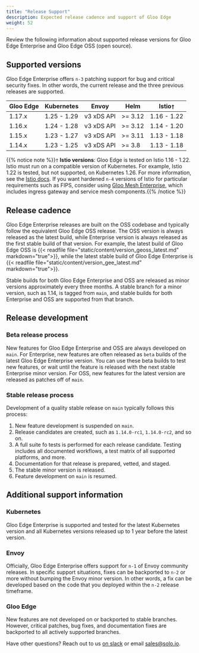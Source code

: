 ```yaml
---
title: "Release Support"
description: Expected release cadence and support of Gloo Edge
weight: 52
---
```


Review the following information about supported release versions for Gloo Edge Enterprise and Gloo Edge OSS (open source).

## Supported versions

Gloo Edge Enterprise offers `n-3` patching support for bug and critical security fixes. In other words, the current release and the three previous releases are supported.

| Gloo Edge | Kubernetes | Envoy | Helm | Istio`†`    |
|------|----------|---------|--------|-------------|
| 1.17.x | 1.25 - 1.29 | v3 xDS API | >= 3.12 | 1.16 - 1.22 |
| 1.16.x | 1.24 - 1.28 | v3 xDS API | >= 3.12 | 1.14 - 1.20 |
| 1.15.x | 1.23 - 1.27 | v3 xDS API | >= 3.11 | 1.13 - 1.18 |
| 1.14.x | 1.23 - 1.25 | v3 xDS API | >= 3.8 | 1.13 - 1.18 |

{{% notice note %}}`†` **Istio versions**: Gloo Edge is tested on Istio 1.16 - 1.22. Istio must run on a compatible version of Kubernetes. For example, Istio 1.22 is tested, but not supported, on Kubernetes 1.26. For more information, see the [Istio docs](https://istio.io/latest/docs/releases/supported-releases/). If you want hardened `n-4` versions of Istio for particular requirements such as FIPS, consider using [Gloo Mesh Enterprise](https://www.solo.io/products/gloo-mesh/), which includes ingress gateway and service mesh components.{{% /notice %}}

<!--TO FIND VERSIONS
For 1.17 and later, go to the version branch, such as v1.17.x. In the .github/workflows.env/nightly-tests directory, open the min_versions.env and max_versions.env files. Example on main: https://github.com/solo-io/gloo/tree/main/.github/workflows/.env/nightly-tests -->

## Release cadence

Gloo Edge Enterprise releases are built on the OSS codebase and typically follow the equivalent Gloo Edge OSS release. The OSS version is always released as the latest build, while Enterprise version is always released as the first stable build of that version. For example, the latest build of Gloo Edge OSS is {{< readfile file="static/content/version_geoss_latest.md" markdown="true">}}, while the latest stable build of Gloo Edge Enterprise is {{< readfile file="static/content/version_gee_latest.md" markdown="true">}}.

Stable builds for both Gloo Edge Enterprise and OSS are released as minor versions approximately every three months. A stable branch for a minor version, such as 1.14, is tagged from `main`, and stable builds for both Enterprise and OSS are supported from that branch. 

## Release development

### Beta release process

New features for Gloo Edge Enterprise and OSS are always developed on `main`. For Enterprise, new features are often released as `beta` builds of the latest Gloo Edge Enterprise version. You can use these beta builds to test new features, or wait until the feature is released with the next stable Enterprise minor version. For OSS, new features for the latest version are released as patches off of `main`.

### Stable release process

Development of a quality stable release on `main` typically follows this process:
1. New feature development is suspended on `main`.
2. Release candidates are created, such as `1.14.0-rc1`, `1.14.0-rc2`, and so on.
3. A full suite fo tests is performed for each release candidate. Testing includes all documented workflows, a test matrix of all supported platforms, and more.
4. Documentation for that release is prepared, vetted, and staged.
5. The stable minor version is released.
6. Feature development on `main` is resumed.

## Additional support information

### Kubernetes 
Gloo Edge Enterprise is supported and tested for the latest Kubernetes version and all Kubernetes versions released up to 1 year before the latest version.

### Envoy
Officially, Gloo Edge Enterprise offers support for `n-1` of Envoy community releases. In specific support situations, fixes can be backported to `n-2` or more without bumping the Envoy minor version. In other words, a fix can be developed based on the code that you deployed within the `n-2` release timeframe. 

### Gloo Edge
New features are not developed on or backported to stable branches. However, critical patches, bug fixes, and documentation fixes are backported to all actively supported branches.


Have other questions? Reach out to us [on slack](https://slack.solo.io) or email [sales@solo.io](mailto:sales@solo.io).
